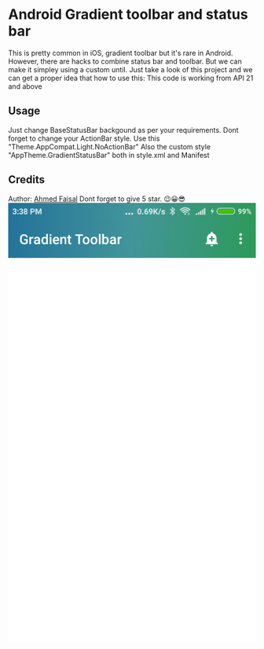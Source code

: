 # Android Gradient toolbar and status bar

This is pretty common in iOS, gradient toolbar but it's rare in Android.  However, there are hacks to combine status bar and toolbar.
But we can make it simpley using a custom until. Just take a look of this project and we can get a proper idea that how to use this:
This code is working from API 21 and above

Usage
-----
Just change BaseStatusBar backgound as per your requirements. Dont forget to change your ActionBar style. Use this "Theme.AppCompat.Light.NoActionBar"
Also the custom style "AppTheme.GradientStatusBar" both in style.xml and Manifest


Credits
-------
Author: [Ahmed Faisal](https://github.com/afrussel)
Dont forget to give 5 star. 😉😀😎
![screenshot](https://github.com/afrussel/Gradient_toolbar_statusbar/blob/master/gradient_statusbar_toolbar.png "screenshot")